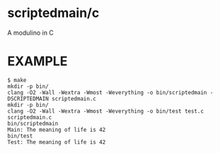 # scriptedmain/c

A modulino in C

# EXAMPLE

```
$ make
mkdir -p bin/
clang -O2 -Wall -Wextra -Wmost -Weverything -o bin/scriptedmain -DSCRIPTEDMAIN scriptedmain.c
mkdir -p bin/
clang -O2 -Wall -Wextra -Wmost -Weverything -o bin/test test.c scriptedmain.c
bin/scriptedmain
Main: The meaning of life is 42
bin/test
Test: The meaning of life is 42
```
